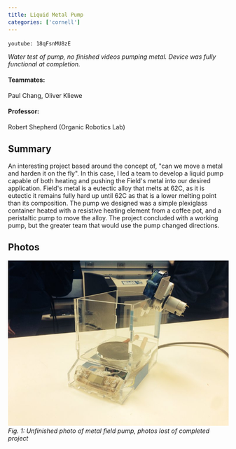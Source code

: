```yaml
---
title: Liquid Metal Pump
categories: ['cornell']
---
```


`youtube: 18qFsnMU8zE`

*Water test of pump, no finished videos pumping metal. Device was fully functional at completion.*


#### Teammates:
Paul Chang, Oliver Kliewe

#### Professor:
Robert Shepherd (Organic Robotics Lab)

## Summary
An interesting project based around the concept of, "can we move a metal and harden it on the fly". In this case, I led a team to develop a liquid pump capable of both heating and pushing the Field's metal into our desired application. Field's metal is a eutectic alloy that melts at 62C, as it is eutectic it remains fully hard up until 62C as that is a lower melting point than its composition. The pump we designed was a simple plexiglass container heated with a resistive heating element from a coffee pot, and a peristaltic pump to move the alloy. The project concluded with a working pump, but the greater team that would use the pump changed directions.

## Photos
![](IMG_0951.jpg)
*Fig. 1: Unfinished photo of metal field pump, photos lost of completed project*
